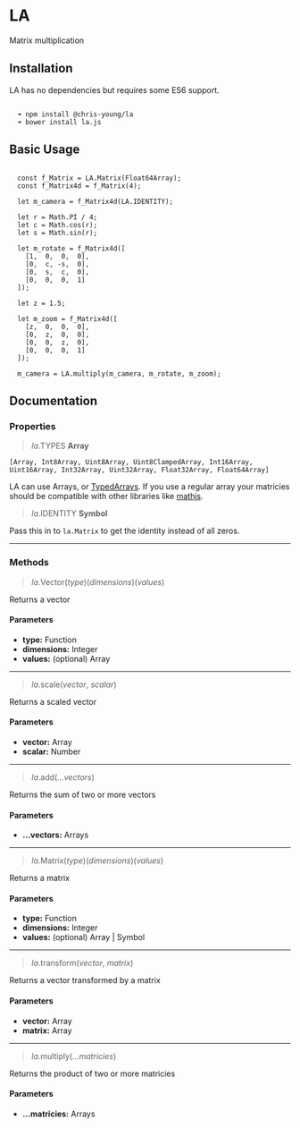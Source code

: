 # LA

Matrix multiplication

## Installation

LA has no dependencies but requires some ES6 support.

```

  ➜ npm install @chris-young/la
  ➜ bower install la.js

```

## Basic Usage

```

  const f_Matrix = LA.Matrix(Float64Array);
  const f_Matrix4d = f_Matrix(4);

  let m_camera = f_Matrix4d(LA.IDENTITY);

  let r = Math.PI / 4;
  let c = Math.cos(r);
  let s = Math.sin(r);

  let m_rotate = f_Matrix4d([
    [1,  0,  0,  0],
    [0,  c, -s,  0],
    [0,  s,  c,  0],
    [0,  0,  0,  1]
  ]);

  let z = 1.5;

  let m_zoom = f_Matrix4d([
    [z,  0,  0,  0],
    [0,  z,  0,  0],
    [0,  0,  z,  0],
    [0,  0,  0,  1]
  ]);

  m_camera = LA.multiply(m_camera, m_rotate, m_zoom);

```

## Documentation

### Properties

> *la*.TYPES __Array__

`[Array, Int8Array, Uint8Array, Uint8ClampedArray, Int16Array, Uint16Array, Int32Array, Uint32Array, Float32Array, Float64Array]`

LA can use Arrays, or [TypedArrays](https://developer.mozilla.org/en-US/docs/Web/JavaScript/Typed_arrays). If you use a regular array your matricies should be compatible with other libraries like [mathjs](http://mathjs.org/).

> *la*.IDENTITY __Symbol__

Pass this in to `la.Matrix` to get the identity instead of all zeros.

--------

### Methods

> *la*.Vector(*type*)(*dimensions*)(*values*)

Returns a vector

#### Parameters

+ __type:__ Function 	
+ __dimensions:__ Integer
+ __values:__ (optional) Array

--------

> *la*.scale(*vector*, *scalar*)

Returns a scaled vector

#### Parameters

+ __vector:__ Array
+ __scalar:__ Number
  
--------

> *la*.add(*...vectors*)

Returns the sum of two or more vectors

#### Parameters

+ __...vectors:__ Arrays
  
--------

> *la*.Matrix(*type*)(*dimensions*)(*values*)

Returns a matrix

#### Parameters

+ __type:__ Function
+ __dimensions:__ Integer
+ __values:__ (optional) Array | Symbol
  
--------

> *la*.transform(*vector*, *matrix*)

Returns a vector transformed by a matrix

#### Parameters

+ __vector:__ Array
+ __matrix:__ Array
  
--------

> *la*.multiply(*...matricies*)

Returns the product of two or more matricies

#### Parameters

+ __...matricies:__ Arrays

